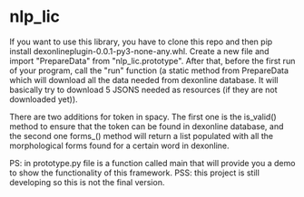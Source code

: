 # nlp_lic
If you want to use this library, you have to clone this repo and then pip install dexonlineplugin-0.0.1-py3-none-any.whl. 
Create a new file and import "PrepareData" from "nlp_lic.prototype". After that, before the first run of your program, call
the "run" function (a static method from PrepareData which will download all the data needed from dexonline database. It will 
basically try to download 5 JSONS needed as resources (if they are not downloaded yet)).

There are two additions for token in spacy. The first one is the is_valid() method to ensure that the token can be found in
dexonline database, and the second one forms_() method will return a list populated with all the morphological forms found
for a certain word in dexonline.

PS: in prototype.py file is a function called main that will provide you a demo to show the functionality of this framework.
PSS: this project is still developing so this is not the final version.
